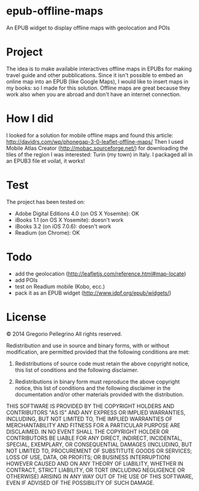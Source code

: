 epub-offline-maps
=================

An EPUB widget to display offline maps with geolocation and POIs

# Project
The idea is to make available interactives offline maps in EPUBs for making travel guide and other pubblications.
Since it isn't possible to embed an online map into an EPUB (like Google Maps), I would like to insert maps in my books: so I made for this solution.
Offline maps are great because they work also when you are abroad and don't have an internet connection.

# How I did
I looked for a solution for mobile offline maps and found this article: http://davidrs.com/wp/phonegap-3-0-leaflet-offline-maps/
Then I used Mobile Atlas Creator (http://mobac.sourceforge.net/) for downloading the tiles of the region I was interested: Turin (my town) in Italy.
I packaged all in an EPUB3 file et voilat, it works!

# Test
The project has been tested on:
- Adobe Digital Editions 4.0 (on OS X Yosemite): OK
- iBooks 1.1 (on OS X Yosemite): doesn't work
- iBooks 3.2 (on iOS 7.0.6): doesn't work
- Readium (on Chrome): OK

# Todo
- add the geolocation (http://leafletjs.com/reference.html#map-locate)
- add POIs
- test on Readium mobile (Kobo, ecc.)
- pack it as an EPUB widget (http://www.idpf.org/epub/widgets/)

# License
© 2014 Gregorio Pellegrino
All rights reserved.

Redistribution and use in source and binary forms, with or without modification, are
permitted provided that the following conditions are met:

   1. Redistributions of source code must retain the above copyright notice, this list of
      conditions and the following disclaimer.

   2. Redistributions in binary form must reproduce the above copyright notice, this list
      of conditions and the following disclaimer in the documentation and/or other materials
      provided with the distribution.

THIS SOFTWARE IS PROVIDED BY THE COPYRIGHT HOLDERS AND CONTRIBUTORS "AS IS" AND ANY
EXPRESS OR IMPLIED WARRANTIES, INCLUDING, BUT NOT LIMITED TO, THE IMPLIED WARRANTIES OF
MERCHANTABILITY AND FITNESS FOR A PARTICULAR PURPOSE ARE DISCLAIMED. IN NO EVENT SHALL THE
COPYRIGHT HOLDER OR CONTRIBUTORS BE LIABLE FOR ANY DIRECT, INDIRECT, INCIDENTAL, SPECIAL,
EXEMPLARY, OR CONSEQUENTIAL DAMAGES (INCLUDING, BUT NOT LIMITED TO, PROCUREMENT OF
SUBSTITUTE GOODS OR SERVICES; LOSS OF USE, DATA, OR PROFITS; OR BUSINESS INTERRUPTION)
HOWEVER CAUSED AND ON ANY THEORY OF LIABILITY, WHETHER IN CONTRACT, STRICT LIABILITY, OR
TORT (INCLUDING NEGLIGENCE OR OTHERWISE) ARISING IN ANY WAY OUT OF THE USE OF THIS
SOFTWARE, EVEN IF ADVISED OF THE POSSIBILITY OF SUCH DAMAGE.